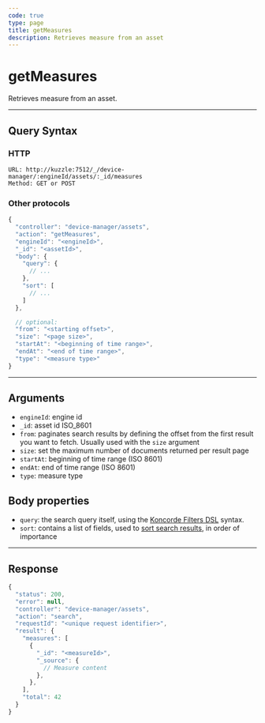 ```yaml
---
code: true
type: page
title: getMeasures
description: Retrieves measure from an asset
---
```


# getMeasures

Retrieves measure from an asset.

---

## Query Syntax

### HTTP

```http
URL: http://kuzzle:7512/_/device-manager/:engineId/assets/:_id/measures
Method: GET or POST
```

### Other protocols

```js
{
  "controller": "device-manager/assets",
  "action": "getMeasures",
  "engineId": "<engineId>",
  "_id": "<assetId>",
  "body": {
    "query": {
      // ...
    },
    "sort": [
      // ...
    ]
  },

  // optional:
  "from": "<starting offset>",
  "size": "<page size>",
  "startAt": "<beginning of time range>",
  "endAt": "<end of time range>",
  "type": "<measure type>"
}
```

---

## Arguments

- `engineId`: engine id
- `_id`: asset id
  ISO_8601
- `from`: paginates search results by defining the offset from the first result you want to fetch. Usually used with the `size` argument
- `size`: set the maximum number of documents returned per result page
- `startAt`: beginning of time range (ISO 8601)
- `endAt`: end of time range (ISO 8601)
- `type`: measure type

## Body properties

- `query`: the search query itself, using the [Koncorde Filters DSL](/core/2/api/koncorde-filters-syntax) syntax.
- `sort`: contains a list of fields, used to [sort search results](https://www.elastic.co/guide/en/elasticsearch/reference/7.4/search-request-sort.html), in order of importance

---

## Response

```js
{
  "status": 200,
  "error": null,
  "controller": "device-manager/assets",
  "action": "search",
  "requestId": "<unique request identifier>",
  "result": {
    "measures": [
      {
        "_id": "<measureId>",
        "_source": {
          // Measure content
        },
      },
    ],
    "total": 42
  }
}
```
